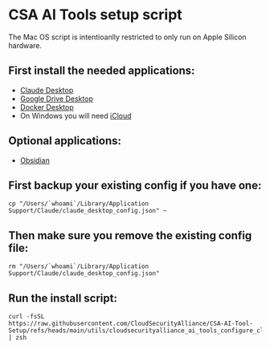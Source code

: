 # CSA AI Tools setup script

The Mac OS script is intentioanlly restricted to only run on Apple Silicon hardware.

## First install the needed applications:

* [Claude Desktop](https://claude.ai/download)
* [Google Drive Desktop](https://dl.google.com/drive-file-stream/GoogleDrive.dmg)
* [Docker Desktop](https://docs.docker.com/desktop/setup/install/mac-install/)
* On Windows you will need [iCloud](https://www.microsoft.com/store/apps/9PKTQ5699M62)

## Optional applications:

* [Obsidian](https://obsidian.md/download)

## First backup your existing config if you have one:

```
cp "/Users/`whoami`/Library/Application Support/Claude/claude_desktop_config.json" ~
```

## Then make sure you remove the existing config file:

```
rm "/Users/`whoami`/Library/Application Support/Claude/claude_desktop_config.json"
```

## Run the install script: 

```
curl -fsSL https://raw.githubusercontent.com/CloudSecurityAlliance/CSA-AI-Tool-Setup/refs/heads/main/utils/cloudsecurityalliance_ai_tools_configure_claude_desktop.zsh | zsh
```
